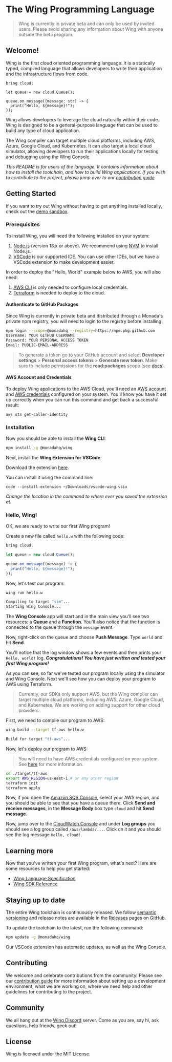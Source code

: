 # The Wing Programming Language

> Wing is currently in private beta and can only be used by invited users. Please
> avoid sharing any information about Wing with anyone outside the beta
> program.

## Welcome!

Wing is the first cloud oriented programming language. It is a statically typed,
compiled language that allows developers to write their application and the infrastructure flows from code.

```wing
bring cloud;

let queue = new cloud.Queue();

queue.on_message((message: str) ~> {
  print("Hello, ${message}!");
});
```

Wing allows developers to leverage the cloud naturally within their code. 
Wing is designed to be a general-purpose language that can be used to build any type of cloud application.

The Wing compiler can target multiple cloud platforms, including AWS, Azure,
Google Cloud, and Kubernetes. It can also target a local cloud simulator,
allowing developers to run their applications locally for testing and debugging
using the Wing Console.

*This README is for *users* of the language. It contains information about how
to install the toolchain, and how to build Wing applications. If you wish to
*contribute* to the project, please jump over to our [contribution
guide](./CONTRIBUTING.md).*

## Getting Started

If you want to try out Wing without having to get anything installed locally, 
check out the [demo sandbox](https://wing-playground.vercel.app/).

### Prerequisites

To install Wing, you will need the following installed on your system:

1. [Node.js](https://nodejs.org/en/) (version 18.x or above). We recommend using [NVM](https://github.com/nvm-sh/nvm) to install Node.js.
1. [VSCode](https://code.visualstudio.com/) is our supported IDE. You can use other IDEs, but we have a VSCode extension to make development easier.

In order to deploy the "Hello, World" example below to AWS, you will also need:

1. [AWS CLI](https://docs.aws.amazon.com/cli/latest/userguide/install-cliv2.html)
   is only needed to configure local credentials.
1. [Terraform](https://terraform.io/downloads) is needed to deploy to the cloud.

#### Authenticate to GitHub Packages

Since Wing is currently in private beta and distributed through a Monada's
private npm registry, you will need to login to the registry before installing:

```sh
npm login --scope=@monadahq --registry=https://npm.pkg.github.com
Username: YOUR GITHUB USERNAME
Password: YOUR PERSONAL ACCESS TOKEN
Email: PUBLIC-EMAIL-ADDRESS
```

> To generate a token go to your GitHub account and select **Developer
settings** > **Personal access tokens** > **Generate new token**. Make sure to
include permissions for the **read:packages** scope (see
[docs](https://docs.github.com/en/authentication/keeping-your-account-and-data-secure/creating-a-personal-access-token)).

#### AWS Account and Credentials

To deploy Wing applications to the AWS Cloud, you'll need an [AWS
account](portal.aws.amazon.com/billing/signup) and [AWS
credentials](https://docs.aws.amazon.com/cli/latest/userguide/cli-configure-files.html)
configured on your system. You'll know you have it set up correctly when you can run this command and get back a successful result:

```shell
aws sts get-caller-identity
```

### Installation

Now you should be able to install the **Wing CLI**:

```sh
npm install -g @monadahq/wing
```

Next, install the **Wing Extension for VSCode**:

Download the extension [here](https://github.com/monadahq/winglang/releases/download/development/vscode-wing.vsix).

You can install it using the command line:

```shell 
code --install-extension ~/Downloads/vscode-wing.vsix
```

*Change the location in the command to where ever you saved the extension at.*

### Hello, Wing!

OK, we are ready to write our first Wing program!

Create a new file called `hello.w` with the following code:

```ts
bring cloud;

let queue = new cloud.Queue();

queue.on_message((message) ~> {
  print("Hello, ${message}!");
});
```

Now, let's test our program:

```sh
wing run hello.w

Compiling to target "sim"...
Starting Wing Console...
```

The **Wing Console** app will start and in the main view you'll see two
resources: a **Queue** and a **Function**. You'll also notice that the function
is connected to the queue through the `message` event.

Now, right-click on the queue and choose **Push Message**. Type `world` and hit
**Send**.

You'll notice that the log window shows a few events and then prints your
`Hello, world!` log. ***Congratulations! You have just written and tested your
first Wing program!***

As you can see, so far we've tested our program locally using the simulator and
Wing Console. Next we'll see how you can deploy your program to AWS using
Terraform.

> Currently, our SDKs only support AWS, but the Wing compiler can target
> multiple cloud platforms, including AWS, Azure, Google Cloud, and Kubernetes.
> We are working on adding support for other cloud providers.

First, we need to compile our program to AWS:

```sh
wing build --target tf-aws hello.w

Build for target "tf-aws"...
```

Now, let's deploy our program to AWS:

> You will need to have AWS credentials configured on your system. See
> [here](https://docs.aws.amazon.com/cli/latest/userguide/cli-configure-files.html)
> for more information.

```sh
cd ./target/tf-aws
export AWS_REGION=us-east-1 # or any other region
terraform init
terraform apply
```

Now, if you open the [Amazon SQS Console](https://console.aws.amazon.com/sqs),
select your AWS region, and you should be able to see that you have a queue
there. Click **Send and receive messages**, in the **Message Body** box type
`cloud` and hit **Send message**.

Now, jump over to the [CloudWatch
Console](https://console.aws.amazon.com/cloudwatch) and under **Log groups** you
should see a log group called `/aws/lambda/...`. Click on it and you should see
the log message `Hello, cloud!`.

## Learning more

Now that you've written your first Wing program, what's next? Here are some
resources to help you get started:

- [Wing Language Specification](./docs/winglang-spec.md)
- [Wing SDK Reference](./docs/wingsdk-api.md)

## Staying up to date

The entire Wing toolchain is continuously released. We follow [semantic
versioning](https://semver.org/) and release notes are available in the
[Releases](https://github.com/monadahq/winglang/releases) pages on GitHub.

To update the toolchain to the latest, run the following command:

```sh
npm update -g @monadahq/wing
```

Our VSCode extension has automatic updates, as well as the Wing Console.

## Contributing

We welcome and celebrate contributions from the community! Please see our
[contribution guide](./CONTRIBUTING.md) for more information about setting up a
development environment, what we are working on, where we need help and other
guidelines for contributing to the project.

## Community

We all hang out at the [Wing Discord](https://discord.gg/HEKYFXm6U6) server.
Come as you are, say hi, ask questions, help friends, geek out!

## License

Wing is licensed under the MIT License.
